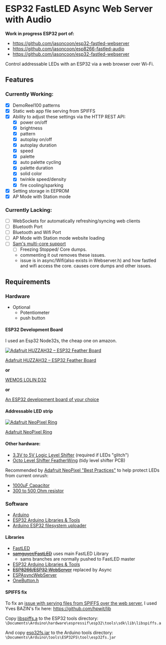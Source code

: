 # ESP32 FastLED Async Web Server with Audio
**Work in progress ESP32 port of:**
 - https://github.com/jasoncoon/esp32-fastled-webserver
 - https://github.com/jasoncoon/esp8266-fastled-audio
 - https://github.com/jasoncoon/esp32-fastled-webserver

Control addressable LEDs with an ESP32 via a web browser over Wi-Fi.

## Features
### Currently Working:
* [x] DemoReel100 patterns
* [x] Static web app file serving from SPIFFS
* [x] Ability to adjust these settings via the HTTP REST API:
   * [x] power on/off
   * [x] brightness
   * [x] pattern
   * [x] autoplay on/off
   * [x] autoplay duration
   * [x] speed
   * [x] palette
   * [x] auto palette cycling
   * [x] palette duration
   * [x] solid color
   * [x] twinkle speed/density
   * [x] fire cooling/sparking
* [x] Setting storage in EEPROM
* [x] AP Mode with Station mode
### Currently Lacking:
* [ ] WebSockets for automatically refreshing/syncing web clients
* [ ] Bluetooth Port
* [ ] Bluetooth and Wifi Port
* [ ] AP Mode with Station mode website loading
* [ ] [Sam's multi-core support](https://github.com/samguyer/FastLED/blob/master/examples/DemoReelESP32/DemoReelESP32.ino)
    * [ ] Freezing Stopped/ Core dumps. 
    * commenting it out removes these issues.
    - issue is in async/Wifi(also exists in Webserver.h) and how fastled and wifi access the core. causes core dumps and other issues. 
## Requirements

### Hardware
- Optional
    - Potentiometer
    - push button

#### ESP32 Development Board

I used an Esp32 Node32s, the cheap one on amazon.

[![Adafruit HUZZAH32 – ESP32 Feather Board](https://cdn-learn.adafruit.com/assets/assets/000/041/619/thumb100/feather_3405_iso_ORIG.jpg?1494445509)](https://www.adafruit.com/product/3405)

[Adafruit HUZZAH32 – ESP32 Feather Board](https://www.adafruit.com/product/3405)

**or**

[WEMOS LOLIN D32](https://wiki.wemos.cc/products:d32:d32)

**or**

[An ESP32 development board of your choice](https://www.google.com/search?q=esp32+development+board)

#### Addressable LED strip

[![Adafruit NeoPixel Ring](https://www.adafruit.com/images/145x109/1586-00.jpg)](https://www.adafruit.com/product/1586)

[Adafruit NeoPixel Ring](https://www.adafruit.com/product/1586)

#### Other hardware:

* [3.3V to 5V Logic Level Shifter](http://www.digikey.com/product-detail/en/texas-instruments/SN74HCT245N/296-1612-5-ND/277258) (required if LEDs "glitch")
* [Octo Level Shifter FeatherWing](https://www.evilgeniuslabs.org/level-shifter-featherwing) (tidy level shifter PCB)

Recommended by [Adafruit NeoPixel "Best Practices"](https://learn.adafruit.com/adafruit-neopixel-uberguide/best-practices) to help protect LEDs from current onrush:
* [1000µF Capacitor](http://www.digikey.com/product-detail/en/panasonic-electronic-components/ECA-1EM102/P5156-ND/245015)
* [300 to 500 Ohm resistor](https://www.digikey.com/product-detail/en/stackpole-electronics-inc/CF14JT470R/CF14JT470RCT-ND/1830342)

### Software

* [Arduino](https://www.arduino.cc/en/main/software)
* [ESP32 Arduino Libraries & Tools](https://github.com/espressif/arduino-esp32)
* [Arduino ESP32 filesystem uploader](https://github.com/me-no-dev/arduino-esp32fs-plugin)

#### Libraries
- [FastLED](https://github.com/FastLED/FastLED)
- ~~[samguyer/FastLED](https://github.com/samguyer/FastLED)~~ uses main FastLED Library
    * sams branches are normally pushed to FastLED master
- [ESP32 Arduino Libraries & Tools](https://github.com/espressif/arduino-esp32)
- ~~[ESP8266/ESP32 WebServer](https://github.com/bbx10/WebServer_tng)~~ replaced by Async
- [ESPAsyncWebServer](https://github.com/me-no-dev/ESPAsyncWebServer)
- [OneButton.h](https://github.com/mathertel/OneButton)


#### SPIFFS fix

To fix an [issue with serving files from SPIFFS over the web server](https://github.com/jasoncoon/esp32-fastled-webserver/issues/1), I used Yves BAZIN's fix here: https://github.com/hpwit/lib

Copy [libspiffs.a](https://github.com/jasoncoon/esp32-fastled-webserver/raw/master/libspiffs.a) to the ESP32 tools directory:
`\Documents\Arduino\hardware\espressif\esp32\tools\sdk\lib\libspiffs.a`

And copy [esp32fs.jar](https://github.com/jasoncoon/esp32-fastled-webserver/raw/master/esp32fs.jar) to the Arduino tools directory:
`\Documents\Arduino\tools\ESP32FS\tool\esp32fs.jar`
